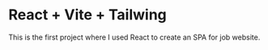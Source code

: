 # React + Vite + Tailwing

This is the first project where I used React to create an SPA for job website.



